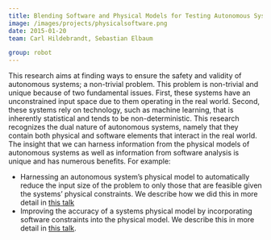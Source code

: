 ```yaml
---
title: Blending Software and Physical Models for Testing Autonomous Systems
image: /images/projects/physicalsoftware.png
date: 2015-01-20
team: Carl Hildebrandt, Sebastian Elbaum

group: robot
---
```


This research aims at finding ways to ensure the safety and validity of autonomous systems; a non-trivial problem. This problem is non-trivial and unique because of two fundamental issues. First, these systems have an unconstrained input space due to them operating in the real world. Second, these systems rely on technology, such as machine learning, that is inherently statistical and tends to be non-deterministic. This research recognizes the dual nature of autonomous systems, namely that they contain both physical and software elements that interact in the real world. The insight that we can harness information from the physical models of autonomous systems as well as information from software analysis is unique and has numerous benefits. For example:

* Harnessing an autonomous system’s physical model to automatically reduce the input size of the problem to only those that are feasible given the systems’ physical constraints. We describe how we did this in more detail in [this talk](https://www.youtube.com/watch?v=CGzUuVX2b3k)
* Improving the accuracy of a systems physical model by incorporating software constraints into the physical model. We describe this in more detail in [this talk](https://www.youtube.com/watch?v=2SgU2Ewsudg).